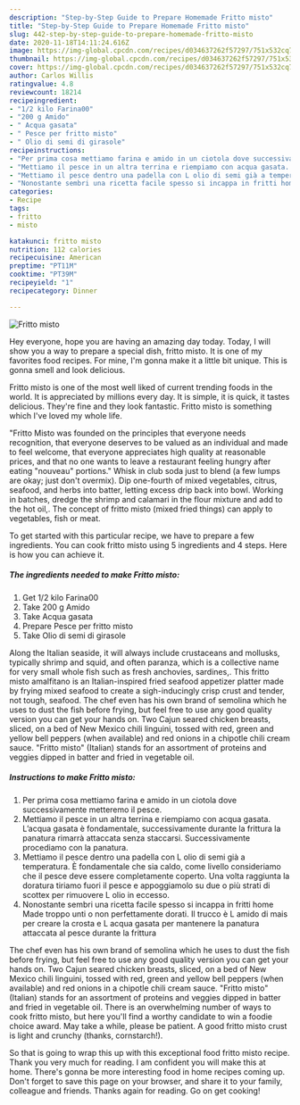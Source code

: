 ```yaml
---
description: "Step-by-Step Guide to Prepare Homemade Fritto misto"
title: "Step-by-Step Guide to Prepare Homemade Fritto misto"
slug: 442-step-by-step-guide-to-prepare-homemade-fritto-misto
date: 2020-11-18T14:11:24.616Z
image: https://img-global.cpcdn.com/recipes/d034637262f57297/751x532cq70/fritto-misto-recipe-main-photo.jpg
thumbnail: https://img-global.cpcdn.com/recipes/d034637262f57297/751x532cq70/fritto-misto-recipe-main-photo.jpg
cover: https://img-global.cpcdn.com/recipes/d034637262f57297/751x532cq70/fritto-misto-recipe-main-photo.jpg
author: Carlos Willis
ratingvalue: 4.8
reviewcount: 18214
recipeingredient:
- "1/2 kilo Farina00"
- "200 g Amido"
- " Acqua gasata"
- " Pesce per fritto misto"
- " Olio di semi di girasole"
recipeinstructions:
- "Per prima cosa mettiamo farina e amido in un ciotola dove successivamente metteremo il pesce."
- "Mettiamo il pesce in un altra terrina e riempiamo con acqua gasata. L’acqua gasata è fondamentale, successivamente durante la frittura la panatura rimarrà attaccata senza staccarsi. Successivamente procediamo con la panatura."
- "Mettiamo il pesce dentro una padella con L olio di semi già a temperatura. È fondamentale che sia caldo, come livello consideriamo che il pesce deve essere completamente coperto. Una volta raggiunta la doratura tiriamo fuori il pesce e appoggiamolo su due o più strati di scottex per rimuovere L olio in eccesso."
- "Nonostante sembri una ricetta facile spesso si incappa in fritti home Made troppo unti o non perfettamente dorati. Il trucco è L amido di mais per creare la crosta e L acqua gasata per mantenere la panatura attaccata al pesce durante la frittura"
categories:
- Recipe
tags:
- fritto
- misto

katakunci: fritto misto 
nutrition: 112 calories
recipecuisine: American
preptime: "PT11M"
cooktime: "PT39M"
recipeyield: "1"
recipecategory: Dinner

---
```



![Fritto misto](https://img-global.cpcdn.com/recipes/d034637262f57297/751x532cq70/fritto-misto-recipe-main-photo.jpg)

Hey everyone, hope you are having an amazing day today. Today, I will show you a way to prepare a special dish, fritto misto. It is one of my favorites food recipes. For mine, I'm gonna make it a little bit unique. This is gonna smell and look delicious.

Fritto misto is one of the most well liked of current trending foods in the world. It is appreciated by millions every day. It is simple, it is quick, it tastes delicious. They're fine and they look fantastic. Fritto misto is something which I've loved my whole life.

&#34;Fritto Misto was founded on the principles that everyone needs recognition, that everyone deserves to be valued as an individual and made to feel welcome, that everyone appreciates high quality at reasonable prices, and that no one wants to leave a restaurant feeling hungry after eating &#34;nouveau&#34; portions.&#34; Whisk in club soda just to blend (a few lumps are okay; just don&#39;t overmix). Dip one-fourth of mixed vegetables, citrus, seafood, and herbs into batter, letting excess drip back into bowl. Working in batches, dredge the shrimp and calamari in the flour mixture and add to the hot oil,. The concept of fritto misto (mixed fried things) can apply to vegetables, fish or meat.


To get started with this particular recipe, we have to prepare a few ingredients. You can cook fritto misto using 5 ingredients and 4 steps. Here is how you can achieve it.

<!--inarticleads1-->

##### The ingredients needed to make Fritto misto:

1. Get 1/2 kilo Farina00
1. Take 200 g Amido
1. Take  Acqua gasata
1. Prepare  Pesce per fritto misto
1. Take  Olio di semi di girasole


Along the Italian seaside, it will always include crustaceans and mollusks, typically shrimp and squid, and often paranza, which is a collective name for very small whole fish such as fresh anchovies, sardines,. This fritto misto amalfitano is an Italian-inspired fried seafood appetizer platter made by frying mixed seafood to create a sigh-inducingly crisp crust and tender, not tough, seafood. The chef even has his own brand of semolina which he uses to dust the fish before frying, but feel free to use any good quality version you can get your hands on. Two Cajun seared chicken breasts, sliced, on a bed of New Mexico chili linguini, tossed with red, green and yellow bell peppers (when available) and red onions in a chipotle chili cream sauce. &#34;Fritto misto&#34; (Italian) stands for an assortment of proteins and veggies dipped in batter and fried in vegetable oil. 

<!--inarticleads2-->

##### Instructions to make Fritto misto:

1. Per prima cosa mettiamo farina e amido in un ciotola dove successivamente metteremo il pesce.
1. Mettiamo il pesce in un altra terrina e riempiamo con acqua gasata. L’acqua gasata è fondamentale, successivamente durante la frittura la panatura rimarrà attaccata senza staccarsi. Successivamente procediamo con la panatura.
1. Mettiamo il pesce dentro una padella con L olio di semi già a temperatura. È fondamentale che sia caldo, come livello consideriamo che il pesce deve essere completamente coperto. Una volta raggiunta la doratura tiriamo fuori il pesce e appoggiamolo su due o più strati di scottex per rimuovere L olio in eccesso.
1. Nonostante sembri una ricetta facile spesso si incappa in fritti home Made troppo unti o non perfettamente dorati. Il trucco è L amido di mais per creare la crosta e L acqua gasata per mantenere la panatura attaccata al pesce durante la frittura


The chef even has his own brand of semolina which he uses to dust the fish before frying, but feel free to use any good quality version you can get your hands on. Two Cajun seared chicken breasts, sliced, on a bed of New Mexico chili linguini, tossed with red, green and yellow bell peppers (when available) and red onions in a chipotle chili cream sauce. &#34;Fritto misto&#34; (Italian) stands for an assortment of proteins and veggies dipped in batter and fried in vegetable oil. There is an overwhelming number of ways to cook fritto misto, but here you&#39;ll find a worthy candidate to win a foodie choice award. May take a while, please be patient. A good fritto misto crust is light and crunchy (thanks, cornstarch!). 

So that is going to wrap this up with this exceptional food fritto misto recipe. Thank you very much for reading. I am confident you will make this at home. There's gonna be more interesting food in home recipes coming up. Don't forget to save this page on your browser, and share it to your family, colleague and friends. Thanks again for reading. Go on get cooking!
